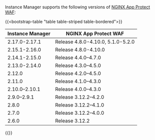 Instance Manager supports the following versions of [NGINX App Protect WAF](https://docs.nginx.com/nginx-app-protect/):

{{<bootstrap-table "table table-striped table-bordered">}}

| Instance Manager | NGINX App Protect WAF              |
|------------------|------------------------------------|
| 2.17.0-2.17.1    | Release 4.8.0-4.10.0, 5.1.0-5.2.0  |
| 2.15.1-2.16.0    | Release 4.8.0-4.10.0               |
| 2.14.1-2.15.0    | Release 4.4.0–4.7.0                |
| 2.13.0-2.14.0    | Release 4.3.0–4.5.0                |
| 2.12.0           | Release 4.2.0–4.5.0                |
| 2.11.0           | Release 4.1.0–4.3.0                |
| 2.10.0–2.10.1    | Release 4.0.0–4.3.0                |
| 2.9.0–2.9.1      | Release 3.12.2–4.2.0               |
| 2.8.0            | Release 3.12.2–4.1.0               |
| 2.7.0            | Release 3.12.2–4.0.0               |
| 2.6.0            | Release 3.12.2                     |

{{</bootstrap-table>}}

<!-- Do not remove. Keep this code at the bottom of the include -->
<!-- DOCS-1068 -->
